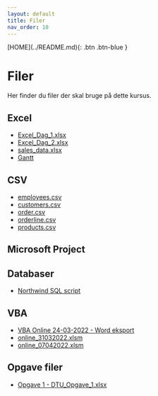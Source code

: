 ```yaml
---
layout: default
title: Filer
nav_order: 10
---
```

<span class="fs-1">
[HOME](../README.md){: .btn .btn-blue }
</span>

# Filer
Her finder du filer der skal bruge på dette kursus.

## Excel
- [Excel_Dag_1.xlsx](./Excel_Dag_1.xlsx)
- [Excel_Dag_2.xlsx](./Excel_Dag_2.xlsx)
- [sales_data.xlsx](./sales_data_v2.xlsx)
- [Gantt](./Gantt_Studerende_Start.xlsx)

## CSV
- [employees.csv](./employees_v2.csv)
- [customers.csv](./customers_v2.csv)
- [order.csv](./order_v2.csv)
- [orderline.csv](./orderline_v2.csv)
- [products.csv](./products_v2.csv)

## Microsoft Project

## Databaser
- [Northwind SQL script](../databaser/filer/Northwind.sql)

## VBA
- [VBA Online 24-03-2022 - Word eksport](../vba/filer/online_24032022_slut.xlsm)
- [online_31032022.xlsm](../vba/filer/online_31032022.xlsm)
- [online_07042022.xlsm](../vba/filer/online_07042022.xlsm)

## Opgave filer
- [Opgave 1 - DTU_Opgave_1.xlsx](../filer/DTU_Opgave_1.xlsx)

